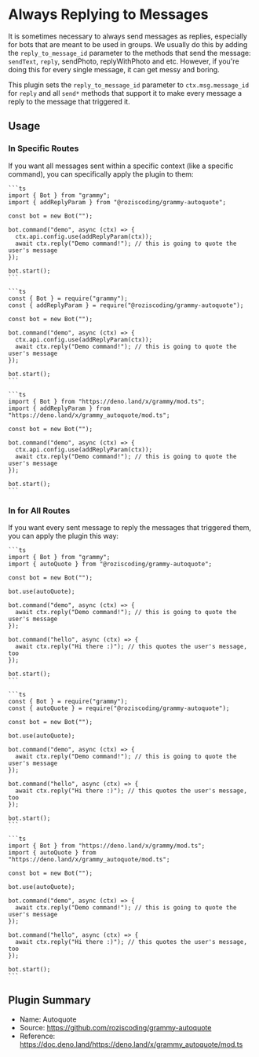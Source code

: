 # Always Replying to Messages

It is sometimes necessary to always send messages as replies, especially for bots that are meant to be used in groups.
We usually do this by adding the `reply_to_message_id` parameter to the methods that send the message: `sendText`, `reply`, sendPhoto, replyWithPhoto and etc.
However, if you're doing this for every single message, it can get messy and boring.

This plugin sets the `reply_to_message_id` parameter to `ctx.msg.message_id` for `reply` and all `send*` methods that support it to make every message a reply to the message that triggered it.

## Usage

### In Specific Routes

If you want all messages sent within a specific context (like a specific command), you can specifically apply the plugin to them:

<CodeGroup>
  <CodeGroupItem title="TypeScript" active>

    ```ts
    import { Bot } from "grammy";
    import { addReplyParam } from "@roziscoding/grammy-autoquote";

    const bot = new Bot("");

    bot.command("demo", async (ctx) => {
      ctx.api.config.use(addReplyParam(ctx));
      await ctx.reply("Demo command!"); // this is going to quote the user's message
    });

    bot.start();
    ```

</CodeGroupItem>
  <CodeGroupItem title="JavaScript">

    ```ts
    const { Bot } = require("grammy");
    const { addReplyParam } = require("@roziscoding/grammy-autoquote");

    const bot = new Bot("");

    bot.command("demo", async (ctx) => {
      ctx.api.config.use(addReplyParam(ctx));
      await ctx.reply("Demo command!"); // this is going to quote the user's message
    });

    bot.start();
    ```

</CodeGroupItem>
  <CodeGroupItem title="Deno">

    ```ts
    import { Bot } from "https://deno.land/x/grammy/mod.ts";
    import { addReplyParam } from "https://deno.land/x/grammy_autoquote/mod.ts";

    const bot = new Bot("");

    bot.command("demo", async (ctx) => {
      ctx.api.config.use(addReplyParam(ctx));
      await ctx.reply("Demo command!"); // this is going to quote the user's message
    });

    bot.start();
    ```

</CodeGroupItem>
</CodeGroup>

### In for All Routes

If you want every sent message to reply the messages that triggered them, you can apply the plugin this way:

<CodeGroup>
  <CodeGroupItem title="TypeScript" active>

    ```ts
    import { Bot } from "grammy";
    import { autoQuote } from "@roziscoding/grammy-autoquote";

    const bot = new Bot("");

    bot.use(autoQuote);

    bot.command("demo", async (ctx) => {
      await ctx.reply("Demo command!"); // this is going to quote the user's message
    });

    bot.command("hello", async (ctx) => {
      await ctx.reply("Hi there :)"); // this quotes the user's message, too
    });

    bot.start();
    ```

</CodeGroupItem>
  <CodeGroupItem title="JavaScript">

    ```ts
    const { Bot } = require("grammy");
    const { autoQuote } = require("@roziscoding/grammy-autoquote");

    const bot = new Bot("");

    bot.use(autoQuote);

    bot.command("demo", async (ctx) => {
      await ctx.reply("Demo command!"); // this is going to quote the user's message
    });

    bot.command("hello", async (ctx) => {
      await ctx.reply("Hi there :)"); // this quotes the user's message, too
    });

    bot.start();
    ```

</CodeGroupItem>
  <CodeGroupItem title="Deno">

    ```ts
    import { Bot } from "https://deno.land/x/grammy/mod.ts";
    import { autoQuote } from "https://deno.land/x/grammy_autoquote/mod.ts";

    const bot = new Bot("");

    bot.use(autoQuote);

    bot.command("demo", async (ctx) => {
      await ctx.reply("Demo command!"); // this is going to quote the user's message
    });

    bot.command("hello", async (ctx) => {
      await ctx.reply("Hi there :)"); // this quotes the user's message, too
    });

    bot.start();
    ```

</CodeGroupItem>
</CodeGroup>

## Plugin Summary

- Name: Autoquote
- Source: <https://github.com/roziscoding/grammy-autoquote>
- Reference: <https://doc.deno.land/https://deno.land/x/grammy_autoquote/mod.ts>
